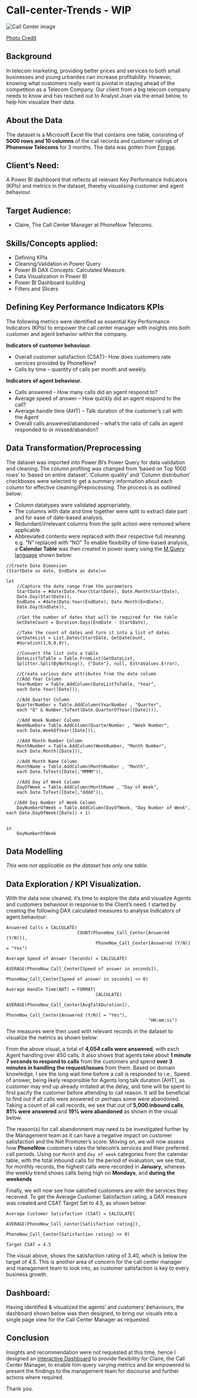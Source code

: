 # Call-center-Trends -  WIP
![Call Center image](Call_center.JPG)

[Photo Credit](https://strongproject.com/office-furniture-blog/modern-call-center-designs-to-improve-performance/)

## Background
In telecom marketing, providing better prices and services to both small businesses and young urbanites can increase profitability. However, knowing what customers really want is pivotal in staying ahead of the competition as a Telecom Company. Our client from a big telecom company needs to know and has reached out to Analyst Joan via the email below, to help him visualize their data. 
 

## About the Data
The dataset is a Microsoft Excel file that contains one table, consisting of **5000 rows and 10 columns** of the call records and customer ratings of **Phonenow Telecoms** for 3 months. The data was gotten from [Forage](https://cdn.theforage.com/vinternships/companyassets/4sLyCPgmsy8DA6Dh3/01%20Call-Center-Dataset.xlsx).   

## Client’s Need: 
A Power BI dashboard that reflects all relevant Key Performance Indicators (KPIs) and metrics in the dataset, thereby visualising customer and agent behaviour.

## Target Audience: 
-	Claire, The Call Center Manager at PhoneNow Telecoms.

## Skills/Concepts applied:
- Defining KPIs
-	Cleaning/Validation in Power Query
-	Power BI DAX Concepts: Calculated Measure.
-	Data Visualization in Power BI
-	Power BI Dashboard building
-	Filters and Slicers

## Defining Key Performance Indicators KPIs
The following metrics were identified as essential Key Performance Indicators (KPIs) to empower the call center manager with insights into both customer and agent behavior within the company.

**Indicators of customer behaviour.**
- Overall customer satisfaction (CSAT)– How does customers rate services provided by PhoneNow?
- Calls by time – quantity of calls per month and weekly.

**Indicators of agent behaviour.**
- Calls answered - How many calls did an agent respond to?
- Average speed of answer – How quickly did an agent respond to the call?
- Average handle time (AHT) – Talk duration of the customer’s call with the Agent
- Overall calls answered/abandoned – what’s the ratio of calls an agent responded to or missed/abandon?

## Data Transformation/Preprocessing
The dataset was imported into Power BI’s Power Query for data validation and cleaning.  The column profiling was changed from ‘based on Top 1000 rows’ to ‘based on entire dataset’. ‘Column quality’ and ‘Column distribution’ checkboxes were selected to get a summary information about each column for effective cleaning/Preprocessing. The process is as outlined below:
-	Column datatypes were validated appropriately.
-	The columns with date and time together were split to extract date part and for ease of date-based analysis.
-	Redundant/irrelevant columns from the split action were removed where applicable
-	Abbreviated contents were replaced with their respective full meaning e.g. “N” replaced with “NO”
To enable flexibility of time-based analysis, a **Calendar Table** was then created in power query using the [M Query language](https://devinknightsql.com/2015/06/16/creating-a-date-dimension-with-power-query/) shown below: 
```
//Create Date Dimension
(StartDate as date, EndDate as date)=>

let
    //Capture the date range from the parameters
    StartDate = #date(Date.Year(StartDate), Date.Month(StartDate), 
    Date.Day(StartDate)),
    EndDate = #date(Date.Year(EndDate), Date.Month(EndDate), 
    Date.Day(EndDate)),

    //Get the number of dates that will be required for the table
    GetDateCount = Duration.Days(EndDate - StartDate),

    //Take the count of dates and turn it into a list of dates
    GetDateList = List.Dates(StartDate, GetDateCount, 
    #duration(1,0,0,0)),

    //Convert the list into a table
    DateListToTable = Table.FromList(GetDateList, 
    Splitter.SplitByNothing(), {"Date"}, null, ExtraValues.Error),

    //Create various date attributes from the date column
    //Add Year Column
    YearNumber = Table.AddColumn(DateListToTable, "Year", 
    each Date.Year([Date])),

    //Add Quarter Column
    QuarterNumber = Table.AddColumn(YearNumber , "Quarter", 
    each "Q" & Number.ToText(Date.QuarterOfYear([Date]))),

    //Add Week Number Column
    WeekNumber= Table.AddColumn(QuarterNumber , "Week Number", 
    each Date.WeekOfYear([Date])),

    //Add Month Number Column
    MonthNumber = Table.AddColumn(WeekNumber, "Month Number", 
    each Date.Month([Date])),

    //Add Month Name Column
    MonthName = Table.AddColumn(MonthNumber , "Month", 
    each Date.ToText([Date],"MMMM")),

    //Add Day of Week Column
    DayOfWeek = Table.AddColumn(MonthName , "Day of Week", 
    each Date.ToText([Date],"dddd")),

   //Add Day Number of Week Column
    DayNumberOfWeek = Table.AddColumn(DayOfWeek, "Day Number of Week", each Date.DayOfWeek([Date]) + 1)


in
    DayNumberOfWeek
```

## Data Modelling
_This was not applicable as the dataset has only one table._

## Data Exploration / KPI Visualization.
With the data now cleaned, it’s time to explore the data and visualize Agents and customers behaviour in response to the Client’s need. I started by creating the following DAX calculated measures to analyse Indicators of agent behaviour:
```
Answered Calls = CALCULATE(
                           COUNT(PhoneNow_Call_Center[Answered (Y/N)]),	
                                  PhoneNow_Call_Center[Answered (Y/N)] = "Yes")
```
```
Average Speed of Answer (Seconds) = CALCULATE(
                                              AVERAGE(PhoneNow_Call_Center[Speed of answer in seconds]), 
                                                      PhoneNow_Call_Center[Speed of answer in seconds] <> 0)
```

```
Average Handle Time(AHT) = FORMAT(
                                  CALCULATE(
                                            AVERAGE(PhoneNow_Call_Center[AvgTalkDuration]),                  
                                                    PhoneNow_Call_Center[Answered (Y/N)] = "Yes"),
                                                      "HH:mm:ss")
```

The measures were then used with relevant records in the dataset to visualize the metrics as shown below:
 

From the above visual, a total of **4,054 calls were answered**, with each Agent handling over 450 calls. It also shows that agents take about **1 minute 7 seconds to respond to calls** from the customers and spend **over 3 minutes in handling the request/issues** from them. Based on domain knowledge, I see the long wait time before a call is responded to i.e., Speed of answer, being likely responsible for Agents long talk duration (AHT), as customer may end up already irritated at the delay, and time will be spent to first pacify the customer before attending to call reason. It will be beneficial to find out if all calls were answered or perhaps some were abandoned.
Taking a count of all call records, we see that out of **5,000 inbound calls**, **81% were answered** and **19% were abandoned** as shown in the visual below. 
 

The reason(s) for call abandonment may need to be investigated further by the Management team as it can have a negative impact on customer satisfaction and the Net Promoter’s score.
Moving on, we will now assess how **PhoneNow** customers rates the telecom’s services and their preferred call periods. 
Using our `Month` and `day of week` categories from the calendar table, with the total inbound calls for the period of evaluation, we see that, for monthly records, the highest calls were recorded in **January**, whereas the weekly trend shows calls being high on **Mondays**, and **during the weekends**
 

Finally, we will now see how satisfied customers are with the services they received. To get the Average Customer Satisfaction rating, a DAX measure was created and CSAT Target Set to 4.5, as shown below:
```
Average Customer Satisfaction (CSAT) = CALCULATE(
                                                 AVERAGE(PhoneNow_Call_Center[Satisfaction rating]),
                                                         PhoneNow_Call_Center[Satisfaction rating] <> 0)
```
```
Target CSAT = 4.5
```
 
The visual above, shows the satisfaction rating of 3.40, which is below the target of 4.5. This is another area of concern for the call center manager and management team to look into, as customer satisfaction is key to every business growth.

## Dashboard:
Having identified & visualized the agents’ and customers’ behaviours, the dashboard shown below was then designed, to bring our visuals into a single page view for the Call Center Manager as requested.
 
## Conclusion
Insights and recommendation were not requested at this time, hence I designed an [interactive Dashboard]() to provide flexibility for Claire, the Call Center Manager, to enable him query varying metrics and be empowered to present the findings to the management team for discourse and further actions where required. 

Thank you.

